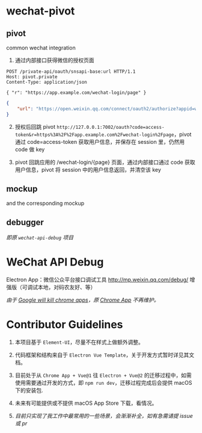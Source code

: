 wechat-pivot
==

pivot
--

common wechat integration

1. 通过内部接口获得微信的授权页面

```
POST /private-api/oauth/snsapi-base:url HTTP/1.1
Host: pivot.private
Content-Type: application/json

{ "r": "https://app.example.com/wechat-login/page" }
```

```json
{
    "url": "https://open.weixin.qq.com/connect/oauth2/authorize?appid=wechatappid&redirect_uri=http%3A%2F%2F127.0.0.1%3A7002%2Foauth%3Fr%3Dhttps%253A%252F%252Fapp.example.com%252Fwechat-login%252Fpage&response_type=code&scope=snsapi_base&state=STATE#wechat_redirect"
}
```

2. 授权后回跳 pivot `http://127.0.0.1:7002/oauth?code=access-token&r=https%3A%2F%2Fapp.example.com%2Fwechat-login%2Fpage`，pivot 通过 code=access-token 获取用户信息，并保存在 session 里，仍然用 code 做 key

3. pivot 回跳应用的 /wechat-login/{page} 页面，通过内部接口通过 code 获取用户信息，pivot 将 session 中的用户信息返回，并清空该 key

mockup
--

and the corresponding mockup

debugger
--

*即原 `wechat-api-debug` 项目*

WeChat API Debug
==

Electron App：微信公众平台接口调试工具 http://mp.weixin.qq.com/debug/ 增强版（可调试本地，对码农友好、等）

*由于 [Google will kill chrome apps](http://venturebeat.com/2016/08/19/google-will-kill-chrome-apps-for-windows-mac-and-linux-in-early-2018/)，原 [Chrome App](https://chrome.google.com/webstore/detail/wechat-api-debug/) 不再维护。*

Contributor Guidelines
==

1. 本项目基于 `Element-UI`，尽量不在样式上做额外调整。

2. 代码框架和结构来自于 `Electron Vue Template`，关于开发方式暂时详见其文档。

3. 目前处于从 `Chrome App + Vue@1` 往 `Electron + Vue@2` 的迁移过程中，如需使用需要通过开发的方式，即 `npm run dev`，迁移过程完成后会提供 macOS 下的安装包.

4. 未来有可能提供或不提供 macOS App Store 下载，看情况。

5. *目前只实现了我工作中最常用的一些场景，会渐渐补全，如有急需请提 issue 或 pr*
